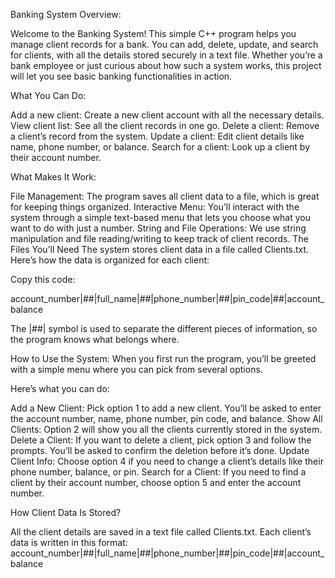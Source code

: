 Banking System
Overview:

Welcome to the Banking System! This simple C++ program helps you manage client records for a bank.
You can add, delete, update, and search for clients, with all the details stored securely in a text file. 
Whether you’re a bank employee or just curious about how such a system works, this project will let you see basic banking functionalities in action.

What You Can Do:

Add a new client: Create a new client account with all the necessary details.
View client list: See all the client records in one go.
Delete a client: Remove a client’s record from the system.
Update a client: Edit client details like name, phone number, or balance.
Search for a client: Look up a client by their account number.

What Makes It Work:

File Management: The program saves all client data to a file, which is great for keeping things organized.
Interactive Menu: You’ll interact with the system through a simple text-based menu that lets you choose what you want to do with just a number.
String and File Operations: We use string manipulation and file reading/writing to keep track of client records.
The Files You’ll Need
The system stores client data in a file called Clients.txt. Here’s how the data is organized for each client:

Copy this code:

account_number|##|full_name|##|phone_number|##|pin_code|##|account_balance

The |##| symbol is used to separate the different pieces of information, so the program knows what belongs where.

How to Use the System:
When you first run the program, you’ll be greeted with a simple menu where you can pick from several options.

Here’s what you can do:

Add a New Client: Pick option 1 to add a new client. You’ll be asked to enter the account number, name, phone number, pin code, and balance.
Show All Clients: Option 2 will show you all the clients currently stored in the system.
Delete a Client: If you want to delete a client, pick option 3 and follow the prompts. You’ll be asked to confirm the deletion before it’s done.
Update Client Info: Choose option 4 if you need to change a client’s details like their phone number, balance, or pin.
Search for a Client: If you need to find a client by their account number, choose option 5 and enter the account number.

How Client Data Is Stored?

All the client details are saved in a text file called Clients.txt. Each client’s data is written in this format:
account_number|##|full_name|##|phone_number|##|pin_code|##|account_balance

